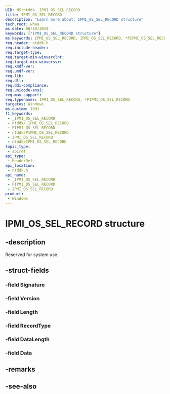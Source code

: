 ```yaml
---
UID: NS:ntddk._IPMI_OS_SEL_RECORD
title: IPMI_OS_SEL_RECORD
description: "Learn more about: IPMI_OS_SEL_RECORD structure"
tech.root: whea
ms.date: 08/19/2019
keywords: ["IPMI_OS_SEL_RECORD structure"]
ms.keywords: IPMI_OS_SEL_RECORD, IPMI_OS_SEL_RECORD, *PIPMI_OS_SEL_RECORD,
req.header: ntddk.h
req.include-header: 
req.target-type: 
req.target-min-winverclnt: 
req.target-min-winversvr: 
req.kmdf-ver: 
req.umdf-ver: 
req.lib: 
req.dll: 
req.ddi-compliance: 
req.unicode-ansi: 
req.max-support: 
req.typenames: IPMI_OS_SEL_RECORD, *PIPMI_OS_SEL_RECORD
targetos: Windows
ms.custom: 19H1
f1_keywords:
 - _IPMI_OS_SEL_RECORD
 - ntddk/_IPMI_OS_SEL_RECORD
 - PIPMI_OS_SEL_RECORD
 - ntddk/PIPMI_OS_SEL_RECORD
 - IPMI_OS_SEL_RECORD
 - ntddk/IPMI_OS_SEL_RECORD
topic_type:
 - apiref
api_type:
 - HeaderDef
api_location:
 - ntddk.h
api_name:
 - _IPMI_OS_SEL_RECORD
 - PIPMI_OS_SEL_RECORD
 - IPMI_OS_SEL_RECORD
product:
 - Windows
---
```


# IPMI_OS_SEL_RECORD structure


## -description

Reserved for system use.

## -struct-fields

### -field Signature

### -field Version

### -field Length

### -field RecordType

### -field DataLength

### -field Data

## -remarks

## -see-also

